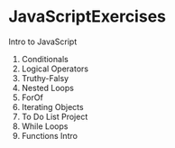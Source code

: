 # JavaScriptExercises
Intro to JavaScript
1. Conditionals
2. Logical Operators
3. Truthy-Falsy
4. Nested Loops
5. ForOf
6. Iterating Objects
7. To Do List Project
8. While Loops
9. Functions Intro
